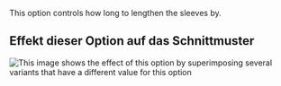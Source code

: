 This option controls how long to lengthen the sleeves by.

## Effekt dieser Option auf das Schnittmuster

![This image shows the effect of this option by superimposing several variants that have a different value for this option](hugo_sleevelengthbonus_sample.svg "Effect of this option on the pattern")
